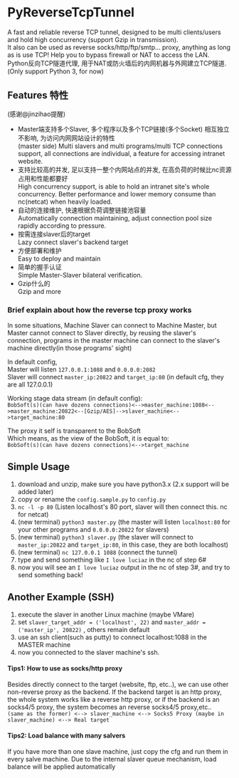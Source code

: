 # PyReverseTcpTunnel
A fast and reliable reverse TCP tunnel, designed to be multi clients/users and hold high concurrency (support Gzip in transmission).  
It also can be used as reverse socks/http/ftp/smtp... proxy, anything as long as is use TCP!
Help you to bypass firewall or NAT to access the LAN.  
Python反向TCP隧道代理, 用于NAT或防火墙后的内网机器与外网建立TCP隧道.   
(Only support Python 3, for now)  
 
## Features 特性 
(感谢@jinzihao提醒)  
 - Master端支持多个Slaver, 多个程序以及多个TCP链接(多个Socket) 相互独立不影响, 为访问内网网站设计的特性  
   (master side) Multi slavers and multi programs/multi TCP connections support, all connections are individual, a feature for accessing intranet website.  
 - 支持比较高的并发, 足以支持一整个内网站点的并发, 在高负荷的时候比nc资源占用和性能都要好  
   High concurrency support, is able to hold an intranet site's whole concurrency. Better performance and lower memory consume than nc(netcat) when heavily loaded.  
 - 自动的连接维护, 快速根据负荷调整链接池容量  
   Automatically connection maintaining, adjust connection pool size rapidly according to pressure.  
 - 按需连接slaver后的target  
   Lazy connect slaver's backend target  
 - 方便部署和维护  
   Easy to deploy and maintain  
 - 简单的握手认证  
   Simple Master-Slaver bilateral verification.  
 - Gzip什么的  
   Gzip and more
  
### Brief explain about how the reverse tcp proxy works
In some situations, Machine Slaver can connect to Machine Master, but Master cannot connect to Slaver directly, by reusing the slaver's connection, programs in the master machine can connect to the slaver's machine directly(in those programs' sight)

In default config,  
Master will listen `127.0.0.1:1088` and `0.0.0.0:2082`  
Slaver will connect `master_ip:20822` and `target_ip:80` (in default cfg, they are all 127.0.0.1)  
  
Working stage data stream (in default config):  
`BobSoft(s)(can have dozens connections)<-->master_machine:1088<-->master_machine:20822<--[Gzip/AES]-->slaver_machine<-->target_machine:80`  
  
The proxy it self is transparent to the BobSoft  
Which means, as the view of the BobSoft, it is equal to:  
`BobSoft(s)(can have dozens connections)<-->target_machine`  
  
## Simple Usage
1. download and unzip, make sure you have python3.x (2.x support will be added later)  
2. copy or rename the `config.sample.py` to `config.py`  
3. `nc -l -p 80` (Listen localhost's 80 port, slaver will then connect this. nc for netcat)  
4. (new terminal) `python3 master.py`  (the master will listen `localhost:80` for your other programs and `0.0.0.0:20822` for slavers)  
5. (new terminal) `python3 slaver.py`  (the slaver will connect to `master_ip:20822` and `target_ip:80`, in this case, they are both localhost)  
6. (new terminal) `nc 127.0.0.1 1088`  (connect the tunnel)  
7. type and send something like `I love luciaz` in the nc of step 6#  
8. now you will see an `I love luciaz` output in the nc of step 3#, and try to send something back!  

## Another Example (SSH)
1. execute the slaver in another Linux machine (maybe VMare)  
2. set `slaver_target_addr = ('localhost', 22)` and `master_addr = ('master_ip', 20822)` , others remain default
3. use an ssh client(such as putty) to connect localhost:1088 in the MASTER machine
4. now you connected to the slaver machine's ssh.

#### Tips1:  How to use as socks/http proxy
Besides directly connect to the target (website, ftp, etc..), we can use other non-reverse proxy as the backend. If the backend target is an http proxy, the whole system works like a reverse http proxy, or if the backend is an socks4/5 proxy, the system becomes an reverse socks4/5 proxy,etc..  
`(same as the former) <--> slaver_machine <--> Socks5 Proxy (maybe in slaver_machine) <--> Real target`  
  
#### Tips2:  Load balance with many salvers
If you have more than one slave machine, just copy the cfg and run them in every salve machine. Due to the internal slaver queue mechanism, load balance will be applied automatically  

